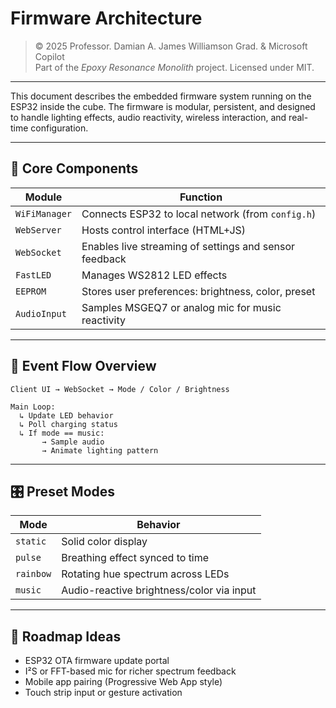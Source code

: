 # Firmware Architecture

> © 2025 Professor. Damian A. James Williamson Grad. & Microsoft Copilot  
> Part of the *Epoxy Resonance Monolith* project. Licensed under MIT.

---

This document describes the embedded firmware system running on the ESP32 inside the cube. The firmware is modular, persistent, and designed to handle lighting effects, audio reactivity, wireless interaction, and real-time configuration.

---

## 🧩 Core Components

| Module           | Function |
|------------------|----------|
| `WiFiManager`    | Connects ESP32 to local network (from `config.h`) |
| `WebServer`      | Hosts control interface (HTML+JS) |
| `WebSocket`      | Enables live streaming of settings and sensor feedback |
| `FastLED`        | Manages WS2812 LED effects |
| `EEPROM`         | Stores user preferences: brightness, color, preset |
| `AudioInput`     | Samples MSGEQ7 or analog mic for music reactivity |

---

## 🔄 Event Flow Overview
```
Client UI → WebSocket → Mode / Color / Brightness

Main Loop:
  ↳ Update LED behavior
  ↳ Poll charging status
  ↳ If mode == music:
       → Sample audio
       → Animate lighting pattern
```

---

## 🎛️ Preset Modes

| Mode      | Behavior |
|-----------|----------|
| `static`  | Solid color display |
| `pulse`   | Breathing effect synced to time |
| `rainbow` | Rotating hue spectrum across LEDs |
| `music`   | Audio-reactive brightness/color via input |

---

## 🔮 Roadmap Ideas

- ESP32 OTA firmware update portal  
- I²S or FFT-based mic for richer spectrum feedback  
- Mobile app pairing (Progressive Web App style)  
- Touch strip input or gesture activation
